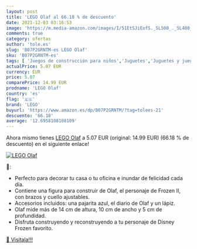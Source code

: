 ```yaml
---
layout: post
title: 'LEGO Olaf al 66.18 % de descuento'
date: 2021-12-03 03:16:53
image: 'https://m.media-amazon.com/images/I/51EtSJiEofS._SL500_._SL400_.jpg'
comments: true
category: ofertas
author: 'tole.es'
slug: 'B07P2GRNTM-es LEGO Olaf'
sku: 'B07P2GRNTM-es'
tags: [ 'Juegos de construcción para niños','Juguetes','Juguetes y juegos','Sets de construcción','lego', ]
actualPrice: 5.07 EUR
currency: EUR
price: 5.07
comparePrice: 14.99 EUR
prodname: 'LEGO Olaf'
country: 'es'
flag: '🇪🇸'
brand: 'LEGO'
buyurl: 'https://www.amazon.es/dp/B07P2GRNTM/?tag=tolees-21'
descuento: '66.18'
average: '12.6958108108109'
---
```


Ahora mismo tienes [LEGO Olaf](https://www.amazon.es/dp/B07P2GRNTM/?tag=tolees-21) a 5.07 EUR (original: 14.99 EUR) (66.18 %  de descuento) en el siguiente enlace!

[![LEGO Olaf](https://m.media-amazon.com/images/I/51EtSJiEofS._SL500_._SL400_.jpg)](https://www.amazon.es/dp/B07P2GRNTM/?tag=tolees-21)

🔎:

- Perfecto para decorar tu casa o tu oficina e inundar de felicidad cada día.
- Contiene una figura para construir de Olaf, el personaje de Frozen II, con brazos y cuello ajustables.
- Accesorios incluidos: una pajarita azul, el diario de Olaf y un lápiz.
- Olaf mide más de 14 cm de altura, 10 cm de ancho y 5 cm de profundidad.
- Disfruta construyendo y reconstruyendo a tu personaje de Disney Frozen favorito.

[🛒 Visítala!!!](https://www.amazon.es/dp/B07P2GRNTM/?tag=tolees-21)
